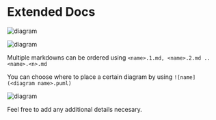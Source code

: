 # Extended Docs

![diagram](https://www.plantuml.com/plantuml/svg/0/TOxDQWCn38JFCVWT1dheAKiRUkmX9Ean4EWJgBlgOcBBYsn3GjftBzuq_TcqkaXePlHfcJ9fBi5RSuldmRiC9pdY0GFrdAof3Ol3mfgqTpAGKXYbBMdl1FTtK-7fa5c5_3hwgEYLZbF7Ach7UjPVFBLxQwnfFQM45ILUrwckX0AdWLg6S6ww4i8HDvknSB9crdovyVWsdsF7cg9OCzioPoSzui_bLG2Vjefwl-QznbWf-8OtvriOmvUxm7zl_Cx-zTD8dQHheaX9t3KNsvAbAy5_0000)

![diagram](https://www.plantuml.com/plantuml/svg/0/ROv12iCW44NtWdUO2-G28OIeEK6XT2qw2scYgOw1thwCTj50LxFuR_v_Io6RgUwR58VD55muR2Iu5ynIIC4NXXdK26jwfFoKmZeAfoK4nO3YL8ymJU0oMi8RlYeMWdd-GJMZcb7pfyX8OM3eFHojAQ8K7WlbzEQq_NQBRxrfMvwfwqZpOMlUwJLNuGMZh_ls0G00)

Multiple markdowns can be ordered using `<name>.1.md, <name>.2.md .. <name>.<n>.md`

You can choose where to place a certain diagram by using `![name](<diagram name>.puml)`

![diagram](https://www.plantuml.com/plantuml/png/0/NK-x2iCm3DmD_eVRXSdG7uX3ChMKKcYcBCBsa2M5s5kSVozshAM790xTeKSV4-_9huaPPjAAZ820JlW2G1JIAiCDZm-k9ZbhRUE6vh37zRlbOXBa6YCdhgJcV0F4H6rT1WQEePdSUneFVuefkzVpVaq2SCGp_z_K9fUob5uHklQHh02qwiFcwyC_)

Feel free to add any additional details necesary.
